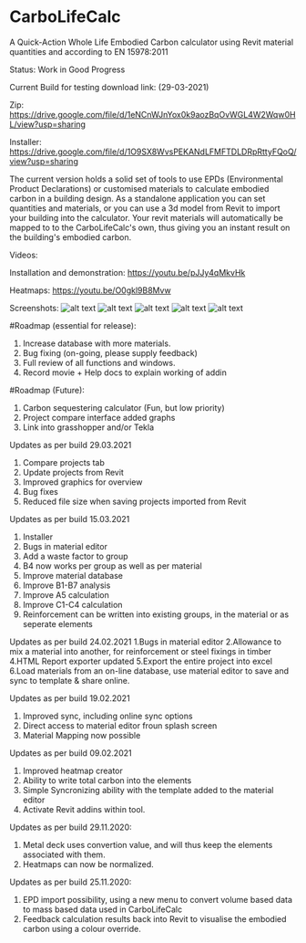 # CarboLifeCalc
A Quick-Action Whole Life Embodied Carbon calculator using Revit material quantities and according to EN 15978:2011

Status: Work in Good Progress

Current Build for testing download link: (29-03-2021)

Zip:
https://drive.google.com/file/d/1eNCnWJnYox0k9aozBqOvWGL4W2Wqw0HL/view?usp=sharing

Installer:
https://drive.google.com/file/d/1O9SX8WvsPEKANdLFMFTDLDRpRttyFQoQ/view?usp=sharing

The current version holds a solid set of tools to use EPDs (Environmental Product Declarations) or customised materials to calculate embodied carbon in a building design. 
As a standalone application you can set quantities and materials,  or you can use a 3d model from Revit to import your building into the calculator. Your revit materials will automatically be mapped to to the CarboLifeCalc's own, thus giving you an instant result on the building's embodied carbon.

Videos:

Installation and demonstration:
https://youtu.be/pJJy4qMkvHk

Heatmaps:
https://youtu.be/O0gkl9B8Mvw

Screenshots:
![alt text](https://www.davidveld.nl/img/carbocalc/carbocalc/bim1.jpg)
![alt text](https://www.davidveld.nl/img/carbocalc/CarboCalc1.png)
![alt text](https://www.davidveld.nl/img/carbocalc/CarboCalc2.png)
![alt text](https://www.davidveld.nl/img/carbocalc/CarboCalc3.png)
![alt text](https://www.davidveld.nl/img/carbocalc/CarboCalc4.png)

#Roadmap (essential for release):
1. Increase database with more materials.
2. Bug fixing (on-going, please supply feedback)
3. Full review of all functions and windows.
4. Record movie + Help docs to explain working of addin

#Roadmap (Future):
1. Carbon sequestering calculator (Fun, but low priority)
2. Project compare interface added graphs
3. Link into grasshopper and/or Tekla

Updates as per build 29.03.2021
1. Compare projects tab
2. Update projects from Revit
3. Improved graphics for overview 
4. Bug fixes
5. Reduced file size when saving projects imported from Revit

Updates as per build 15.03.2021
1. Installer
2. Bugs in material editor 
3. Add a waste factor to group
4. B4 now works per group as well as per material
5. Improve material database
6. Improve B1-B7 analysis
7. Improve A5 calculation
8. Improve C1-C4 calculation
9. Reinforcement can be written into existing groups, in the material or as seperate elements

Updates as per build 24.02.2021
1.Bugs in material editor
2.Allowance to mix a material into another, for reinforcement or steel fixings in timber
4.HTML Report exporter updated
5.Export the entire project into excel
6.Load materials from an on-line database, use material editor to save and sync to template & share online. 

Updates as per build 19.02.2021
1. Improved sync, including online sync options
2. Direct access to material editor froun splash screen
3. Material Mapping now possible

Updates as per build 09.02.2021
1. Improved heatmap creator
2. Ability to write total carbon into the elements
3. Simple Syncronizing ability with the template added to the material editor
4. Activate Revit addins within tool.

Updates as per build 29.11.2020:
1. Metal deck uses convertion value, and will thus keep the elements associated with them. 
2. Heatmaps can now be normalized.

Updates as per build 25.11.2020:
1. EPD import possibility, using a new menu to convert volume based data to mass based data used in CarboLifeCalc
2. Feedback calculation results back into Revit to visualise the embodied carbon using a colour override.
